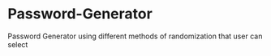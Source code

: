 # Password-Generator
Password Generator using different methods of randomization that user can select
